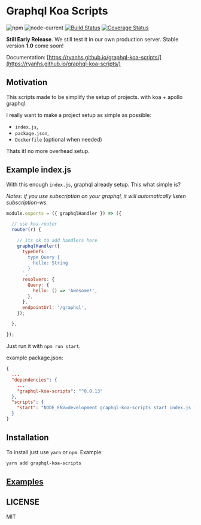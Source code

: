 # Graphql Koa Scripts

![npm](https://img.shields.io/npm/v/graphql-koa-scripts)  ![node-current](https://img.shields.io/node/v/graphql-koa-scripts)  [![Build Status](https://travis-ci.com/ryanhs/graphql-koa-scripts.svg?branch=master)](https://travis-ci.com/ryanhs/graphql-koa-scripts)  [![Coverage Status](https://coveralls.io/repos/github/ryanhs/graphql-koa-scripts/badge.svg?branch=master)](https://coveralls.io/github/ryanhs/graphql-koa-scripts?branch=master)  


**Still Early Release**. We still test it in our own production server. Stable version **1.0** come soon!

Documentation: [https://ryanhs.github.io/graphql-koa-scripts/](https://ryanhs.github.io/graphql-koa-scripts/)

## Motivation

This scripts made to be simplify the setup of projects. with koa + apollo graphql.

I really want to make a project setup as simple as possible:
  - `index.js`,
  - `package.json`,
  - `Dockerfile` (optional when needed)

Thats it! no more overhead setup.


## Example index.js

With this enough `index.js`, graphql already setup. This what simple is?

*Notes: if you use subscription on your graphql, it will automatically listen subscription-ws.*

```javascript
module.exports = ({ graphqlHandler }) => ({

  // use koa-router
  router(r) {

    // its ok to add handlers here
    graphqlHandler({
      typeDefs: `
        type Query {
          hello: String
        }
      `,
      resolvers: {
        Query: {
          hello: () => 'Awesome!',
        },
      },
      endpointUrl: '/graphql',
    });

  },

});
```

Just run it with `npm run start`.

example package.json:

```json
{
  ...
  "dependencies": {
    ...
    "graphql-koa-scripts": "^0.0.13"
  },
  "scripts": {
    "start": "NODE_ENV=development graphql-koa-scripts start index.js --dev"
  }
}

```


## Installation

To install just use `yarn` or `npm`. Example:
```sh
yarn add graphql-koa-scripts
```

## [Examples](https://ryanhs.github.io/graphql-koa-scripts/#/examples/index)


## LICENSE

MIT
